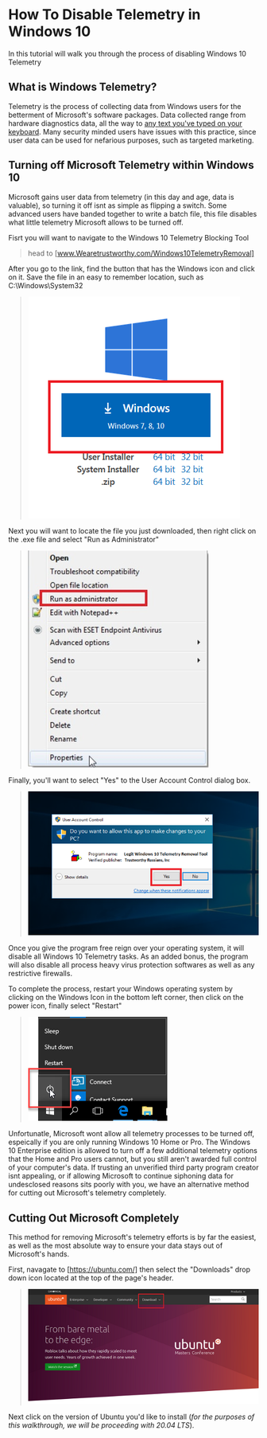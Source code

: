 # How To Disable Telemetry in Windows 10

In this tutorial will walk you through the process of disabling Windows 10 Telemetry

## **What is Windows Telemetry?**

Telemetry is the process of collecting data from Windows users for the betterment of Microsoft's software packages. Data collected range from hardware diagnostics data, all the way to [any text you've typed on your keyboard](https://www.investmentwatchblog.com/a-traffic-analysis-of-windows-10-2/). Many security minded users have issues with this practice, since user data can be used for nefarious purposes, such as targeted marketing.

## **Turning off Microsoft Telemetry within Windows 10**

Microsoft gains user data from telemetry (in this day and age, data is valuable), so turning it off isnt as simple as flipping a switch. Some advanced users have banded together to write a batch file, this file disables what little telemetry Microsoft allows to be turned off.

Fisrt you will want to navigate to the Windows 10 Telemetry Blocking Tool
> head to [www.Wearetrustworthy.com/Windows10TelemetryRemoval]

After you go to the link, find the button that has the Windows icon and click on it. Save the file in an easy to remember location, such as C:\Windows\System32

>![It is highly recommended that you save the file to the temporary download area called "system32"](https://github.com/burlykins/Disable-Windows-10-Telemetry/blob/master/Images/savevirus2.PNG)

Next you will want to locate the file you just downloaded, then right click on the .exe file and select "Run as Administrator"

>![Run As Admin](https://github.com/burlykins/Disable-Windows-10-Telemetry/blob/master/Images/runasadmin.jpg)

Finally, you'll want to select "Yes" to the User Account Control dialog box.

>![Select Yes](https://github.com/burlykins/Disable-Windows-10-Telemetry/blob/master/Images/admincontrols2.png)

Once you give the program free reign over your operating system, it will disable all Windows 10 Telemetry tasks. As an added bonus, the program will also disable all process heavy virus protection softwares as well as any restrictive firewalls.

To complete the process, restart your Windows operating system by clicking on the Windows Icon in the bottom left corner, then click on the power icon, finally select "Restart"

>![Click on Restert](https://github.com/burlykins/Disable-Windows-10-Telemetry/blob/master/Images/smallrestart.png)

Unfortunatle, Microsoft wont allow all telemetry processes to be turned off, espeically if you are only running Windows 10 Home or Pro. The Windows 10 Enterprise edition is allowed to turn off a few additional telemetry options that the Home and Pro users cannot, but you still aren't awarded full control of your computer's data. If trusting an unverified third party program creator isnt appealing, or if allowing Microsoft to continue siphoning data for undesclosed reasons sits poorly with you, we have an alternative method for cutting out Microsoft's telemetry completely.

## **Cutting Out Microsoft Completely**

This method for removing Microsoft's telemetry efforts is by far the easiest, as well as the most absolute way to ensure your data stays out of Microsoft's hands.

First, navagate to [https://ubuntu.com/] then select the "Downloads" drop down icon located at the top of the page's header.

>![Clicking on Downloads will drop down more options](https://github.com/burlykins/Disable-Windows-10-Telemetry/blob/master/Images/ubuntudownload2.png)

Next click on the version of Ubuntu you'd like to install (*for the purposes of this walkthrough, we will be proceeding with 20.04 LTS*).

